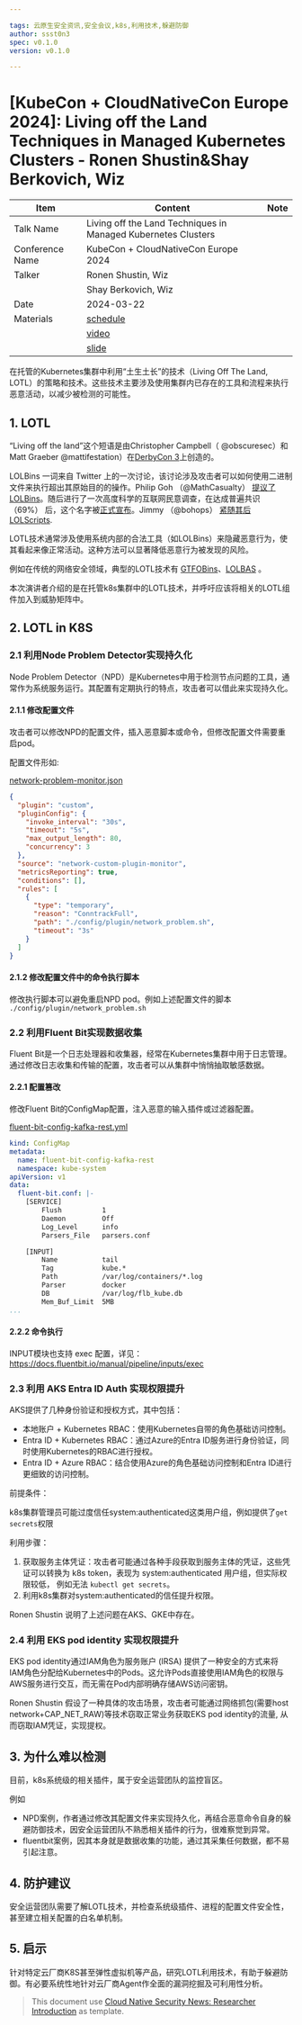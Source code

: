 ```yaml
---

tags: 云原生安全资讯,安全会议,k8s,利用技术,躲避防御
author: ssst0n3
spec: v0.1.0
version: v0.1.0

---
```


# [KubeCon + CloudNativeCon Europe 2024]: Living off the Land Techniques in Managed Kubernetes Clusters - Ronen Shustin&Shay Berkovich, Wiz

| Item            | Content        | Note     |
|-----------------|----------------|----------|
| Talk Name   | Living off the Land Techniques in Managed Kubernetes Clusters |
| Conference Name | KubeCon + CloudNativeCon Europe 2024 |
| Talker          |  Ronen Shustin, Wiz |
| | Shay Berkovich, Wiz |
| Date            | 2024-03-22 |
| Materials       | [schedule](https://kccnceu2024.sched.com/event/1YeRm/living-off-the-land-techniques-in-managed-kubernetes-clusters-ronen-shustin-shay-berkovich-wiz)   |
|                 | [video](https://www.youtube.com/watch?v=aAxl90o910g)      |
|                 | [slide](https://www.researchgate.net/publication/379268729_Living_off_the_Land_Techniques_in_Managed_Kubernetes_Clusters)      |

在托管的Kubernetes集群中利用“土生土长”的技术（Living Off The Land, LOTL）的策略和技术。这些技术主要涉及使用集群内已存在的工具和流程来执行恶意活动，以减少被检测的可能性。

## 1. LOTL

“Living off the land”这个短语是由Christopher Campbell（ @obscuresec）和Matt Graeber @mattifestation）在[DerbyCon 3](https://www.youtube.com/watch?v=j-r6UonEkUw)上创造的。

LOLBins 一词来自 Twitter 上的一次讨论，该讨论涉及攻击者可以如何使用二进制文件来执行超出其原始目的的操作。Philip Goh （@MathCasualty） [提议了 LOLBins](https://twitter.com/MathCasualty/status/969174982579273728)。随后进行了一次高度科学的互联网民意调查，在达成普遍共识 （69%） 后，这个名字被[正式宣布](https://twitter.com/Oddvarmoe/status/985432848961343488)。Jimmy （@bohops） [紧随其后 LOLScripts](https://twitter.com/bohops/status/984828803120881665).

LOTL技术通常涉及使用系统内部的合法工具（如LOLBins）来隐藏恶意行为，使其看起来像正常活动。这种方法可以显著降低恶意行为被发现的风险。

例如在传统的网络安全领域，典型的LOTL技术有 [GTFOBins](https://gtfobins.github.io/)、[LOLBAS](https://lolbas-project.github.io/) 。

本次演讲者介绍的是在托管k8s集群中的LOTL技术，并呼吁应该将相关的LOTL组件加入到威胁矩阵中。

## 2. LOTL in K8S

### 2.1 利用Node Problem Detector实现持久化

Node Problem Detector（NPD）是Kubernetes中用于检测节点问题的工具，通常作为系统服务运行。其配置有定期执行的特点，攻击者可以借此来实现持久化。

#### 2.1.1 修改配置文件

攻击者可以修改NPD的配置文件，插入恶意脚本或命令，但修改配置文件需要重启pod。

配置文件形如:

[network-problem-monitor.json](https://github.com/kubernetes/node-problem-detector/blob/e8840b1a7d4af62b5330991d57a7c6959f1c61f7/config/network-problem-monitor.json)

```json
{
  "plugin": "custom",
  "pluginConfig": {
    "invoke_interval": "30s",
    "timeout": "5s",
    "max_output_length": 80,
    "concurrency": 3
  },
  "source": "network-custom-plugin-monitor",
  "metricsReporting": true,
  "conditions": [],
  "rules": [
    {
      "type": "temporary",
      "reason": "ConntrackFull",
      "path": "./config/plugin/network_problem.sh",
      "timeout": "3s"
    }
  ]
}
```

#### 2.1.2 修改配置文件中的命令执行脚本

修改执行脚本可以避免重启NPD pod。例如上述配置文件的脚本 `./config/plugin/network_problem.sh`

### 2.2 利用Fluent Bit实现数据收集

Fluent Bit是一个日志处理器和收集器，经常在Kubernetes集群中用于日志管理。通过修改日志收集和传输的配置，攻击者可以从集群中悄悄抽取敏感数据。

#### 2.2.1 配置篡改

修改Fluent Bit的ConfigMap配置，注入恶意的输入插件或过滤器配置。

[fluent-bit-config-kafka-rest.yml](https://github.com/fluent/fluent-bit-kubernetes-logging/blob/c590a9ba0ec1e3034308b2884ec9ffc276bf09a0/fluent-bit-config-kafka-rest.yml)

```yaml
kind: ConfigMap
metadata:
  name: fluent-bit-config-kafka-rest
  namespace: kube-system
apiVersion: v1
data:
  fluent-bit.conf: |-
    [SERVICE]
        Flush          1
        Daemon         Off
        Log_Level      info
        Parsers_File   parsers.conf

    [INPUT]
        Name           tail
        Tag            kube.*
        Path           /var/log/containers/*.log
        Parser         docker
        DB             /var/log/flb_kube.db
        Mem_Buf_Limit  5MB
...
```

#### 2.2.2 命令执行

INPUT模块也支持 exec 配置，详见：https://docs.fluentbit.io/manual/pipeline/inputs/exec

### 2.3 利用 AKS Entra ID Auth 实现权限提升

AKS提供了几种身份验证和授权方式，其中包括：

* 本地账户 + Kubernetes RBAC：使用Kubernetes自带的角色基础访问控制。
* Entra ID + Kubernetes RBAC：通过Azure的Entra ID服务进行身份验证，同时使用Kubernetes的RBAC进行授权。
* Entra ID + Azure RBAC：结合使用Azure的角色基础访问控制和Entra ID进行更细致的访问控制。

前提条件：

k8s集群管理员可能过度信任system:authenticated这类用户组，例如提供了`get secrets`权限

利用步骤：

1. 获取服务主体凭证：攻击者可能通过各种手段获取到服务主体的凭证，这些凭证可以转换为 k8s token，表现为 system:authenticated 用户组，但实际权限较低， 例如无法 `kubectl get secrets`。
2. 利用k8s集群对system:authenticated的信任提升权限。

Ronen Shustin 说明了上述问题在AKS、GKE中存在。

### 2.4 利用 EKS pod identity 实现权限提升

EKS pod identity通过IAM角色为服务账户 (IRSA) 提供了一种安全的方式来将IAM角色分配给Kubernetes中的Pods。这允许Pods直接使用IAM角色的权限与AWS服务进行交互，而无需在Pod内部明确存储AWS访问密钥。

Ronen Shustin 假设了一种具体的攻击场景，攻击者可能通过网络抓包(需要host network+CAP_NET_RAW)等技术窃取正常业务获取EKS pod identity的流量, 从而窃取IAM凭证，实现提权。

## 3. 为什么难以检测

目前，k8s系统级的相关插件，属于安全运营团队的监控盲区。

例如
* NPD案例，作者通过修改其配置文件来实现持久化，再结合恶意命令自身的躲避防御技术，因安全运营团队不熟悉相关插件的行为，很难察觉到异常。
* fluentbit案例，因其本身就是数据收集的功能，通过其采集任何数据，都不易引起注意。

## 4. 防护建议

安全运营团队需要了解LOTL技术，并检查系统级插件、进程的配置文件安全性，甚至建立相关配置的白名单机制。

## 5. 启示

针对特定云厂商K8S甚至弹性虚拟机等产品，研究LOTL利用技术，有助于躲避防御。有必要系统性地针对云厂商Agent作全面的漏洞挖掘及可利用性分析。

> This document use [Cloud Native Security News: Researcher Introduction](https://github.com/ssst0n3/security-research-specification/blob/main/cloud-native-security-news/security-conference-talk-learning.md) as template.
